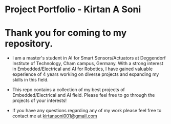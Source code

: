 # Project Portfolio - Kirtan A Soni

# Thank you for coming to my repository.

- I am a master's student in AI for Smart Sensors/Actuators at Deggendorf Institute of Technology, Cham campus, Germany. With a strong interest in Embedded/Electrical and AI for Robotics, I have gained valuable experience of 4 years working on diverse projects and expanding my skills in this field. 

- This repo contains a collection of my best projects of Embedded/Electrical and AI field. Please feel free to go through the projects of your interests!

- If you have any questions regarding any of my work please feel free to contact me at kirtansoni001@gmail.com
